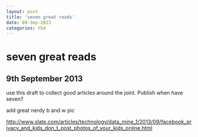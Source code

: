 ```yaml
---
layout: post
title: 'seven great reads'
date: 09-Sep-2013
categories: tbd
---
```


# seven great reads

## 9th September 2013

use this draft to collect good articles around the joint. Publish when have seven?

add great nerdy b and w pic

<a href="http://www.slate.com/articles/technology/data_mine_1/2013/09/facebook_privacy_and_kids_don_t_post_photos_of_your_kids_online.html">http://www.slate.com/articles/technology/data_mine_1/2013/09/facebook_privacy_and_kids_don_t_post_photos_of_your_kids_online.html</a>

 
